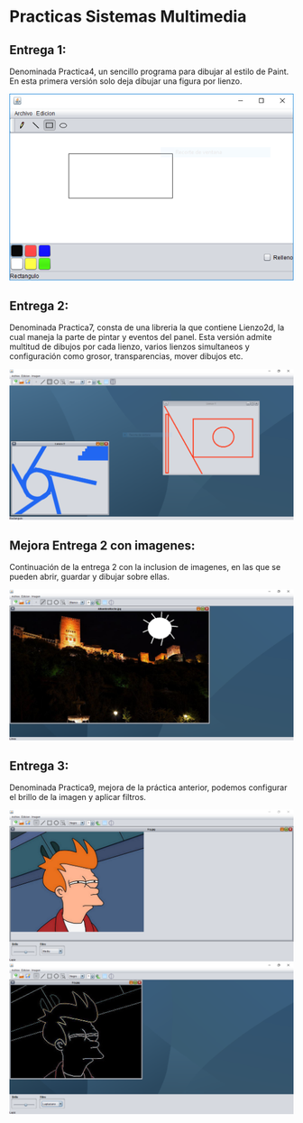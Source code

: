 # Practicas Sistemas Multimedia

## Entrega 1:

Denominada Practica4, un sencillo programa para dibujar al estilo de Paint.
En esta primera versión solo deja dibujar una figura por lienzo.

![Ejemplo P4](/images/p4.PNG)

## Entrega 2:

Denominada Practica7, consta de una libreria la que contiene Lienzo2d, la cual maneja la parte de pintar
y eventos del panel. Esta versión admite multitud de dibujos por cada lienzo, varios lienzos simultaneos y
configuración como grosor, transparencias, mover dibujos etc.

![Ejemplo P7](/images/p7.PNG)

## Mejora Entrega 2 con imagenes:

Continuación de la entrega 2 con la inclusion de imagenes, en las que se pueden abrir, guardar y dibujar sobre ellas.

![Ejemplo P8](/images/p8.PNG)

## Entrega 3:

Denominada Practica9, mejora de la práctica anterior, podemos configurar el brillo de la imagen y aplicar filtros.


![Ejemplo P9](/images/p9.PNG)
![Ejemplo P9](/images/p9_1.PNG)
